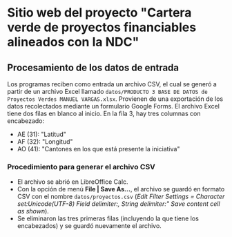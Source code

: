 # Sitio web del proyecto "Cartera verde de proyectos financiables alineados con la NDC"

## Procesamiento de los datos de entrada
Los programas reciben como entrada un archivo CSV, el cual se generó a partir de un archivo Excel llamado `datos/PRODUCTO 3 BASE DE DATOS de Proyectos Verdes MANUEL VARGAS.xlsx`. Provienen de una exportación de los datos recolectados mediante un formulario Google Forms. El archivo Excel tiene dos filas en blanco al inicio. En la fila 3, hay tres columnas con encabezado:
- AE (31): "Latitud"
- AF (32): "Longitud"
- AO (41): "Cantones en los que está presente la iniciativa"

### Procedimiento para generar el archivo CSV
- El archivo se abrió en LibreOffice Calc.
- Con la opción de menú **File | Save As...**, el archivo se guardó en formato CSV con el nombre `datos/proyectos.csv` (*Edit Filter Settings = Character set:Unicode(UTF-8) Field delimiter:, String delimiter:" Save content cell as shown*).
- Se eliminaron las tres primeras filas (incluyendo la que tiene los encabezados) y se guardó nuevamente el archivo.
